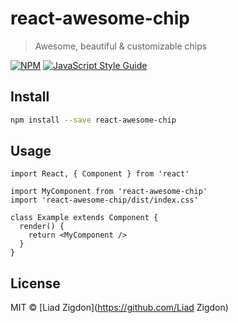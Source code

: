 # react-awesome-chip

> Awesome, beautiful &amp; customizable chips

[![NPM](https://img.shields.io/npm/v/react-awesome-chip.svg)](https://www.npmjs.com/package/react-awesome-chip) [![JavaScript Style Guide](https://img.shields.io/badge/code_style-standard-brightgreen.svg)](https://standardjs.com)

## Install

```bash
npm install --save react-awesome-chip
```

## Usage

```tsx
import React, { Component } from 'react'

import MyComponent from 'react-awesome-chip'
import 'react-awesome-chip/dist/index.css'

class Example extends Component {
  render() {
    return <MyComponent />
  }
}
```

## License

MIT © [Liad Zigdon](https://github.com/Liad Zigdon)
